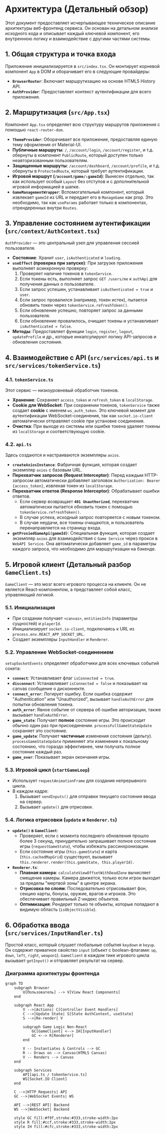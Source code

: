 # Архитектура (Детальный обзор)

Этот документ предоставляет исчерпывающее техническое описание архитектуры веб-фронтенд сервиса. Он основан на детальном анализе исходного кода и описывает каждый ключевой компонент, его внутреннюю логику и взаимодействие с другими частями системы.

## 1. Общая структура и точка входа

Приложение инициализируется в `src/index.tsx`. Он монтирует корневой компонент `App` в DOM и оборачивает его в следующие провайдеры:

*   **`BrowserRouter`**: Включает маршрутизацию на основе HTML5 History API.
*   **`AuthProvider`**: Предоставляет контекст аутентификации для всего приложения.

## 2. Маршрутизация (`src/App.tsx`)

Компонент `App.tsx` определяет всю структуру маршрутов приложения с помощью `react-router-dom`.

*   **`ThemeProvider`**: Оборачивает все приложение, предоставляя единую тему оформления от Material-UI.
*   **Публичные маршруты**: `/`, `/account/login`, `/account/register`, и т.д. обернуты в компонент `PublicRoute`, который доступен только неавторизованным пользователям.
*   **Защищенные маршруты**: `/account/dashboard`, `/account/profile`, и т.д. обернуты в `ProtectedRoute`, который требует аутентификации.
*   **Игровой маршрут (`/account/game/:gameId`)**: Вынесен отдельно, так как использует особый `Layout` без отступов и с дополнительной игровой информацией в шапке.
*   **`GameManagementWrapper`**: Вспомогательный компонент, который извлекает `gameId` из URL и передает его в `ManageGame` как prop. Это необходимо, так как `useParams` работает только в компонентах, отрендеренных внутри `Routes`.

## 3. Управление состоянием аутентификации (`src/context/AuthContext.tsx`)

`AuthProvider` — это центральный узел для управления сессией пользователя.

*   **Состояние**: Хранит `user`, `isAuthenticated` и `loading`.
*   **`useEffect` (проверка при запуске)**: При загрузке приложения выполняет асинхронную проверку:
    1.  Проверяет наличие токенов в `tokenService`.
    2.  Если токены есть, выполняет запрос `GET /users/me` к `authApi` для получения данных о пользователе.
    3.  Если запрос успешен, устанавливает `isAuthenticated = true` и `user`.
    4.  Если запрос провалился (например, токен истек), пытается обновить токен через `tokenService.refreshToken()`.
    5.  Если обновление успешно, повторяет запрос за данными пользователя.
    6.  Если обновление провалилось, очищает токены и устанавливает `isAuthenticated = false`.
*   **Методы**: Предоставляет функции `login`, `register`, `logout`, `updateProfile` и др., которые инкапсулируют логику API-запросов и обновления состояния.

## 4. Взаимодействие с API (`src/services/api.ts` и `src/services/tokenService.ts`)

### 4.1. `tokenService.ts`

Этот сервис — низкоуровневый обработчик токенов.

*   **Хранение**: Сохраняет `access_token` и `refresh_token` в `localStorage`.
*   **Cookie для WebSocket**: При сохранении токенов, `tokenService` также создает **cookie** с именем `ws_auth_token`. Это ключевой момент для аутентификации WebSocket-соединения, так как `socket.io-client` автоматически отправляет cookie при установке соединения.
*   **Очистка**: При выходе из системы или ошибке токена удаляет токены из `localStorage` и соответствующую cookie.

### 4.2. `api.ts`

Здесь создаются и настраиваются экземпляры `axios`.

*   **`createAxiosInstance`**: Фабричная функция, которая создает экземпляр `axios` с базовым URL.
*   **Перехватчик запросов (Request Interceptor)**: Перед каждым HTTP-запросом автоматически добавляет заголовок `Authorization: Bearer {access_token}`, извлекая токен из `localStorage`.
*   **Перехватчик ответов (Response Interceptor)**: Обрабатывает ошибки ответов.
    *   Если сервер возвращает **`401 Unauthorized`**, перехватчик автоматически пытается обновить токен с помощью `tokenService.refreshToken()`.
    *   В случае успеха, исходный запрос повторяется с новым токеном.
    *   В случае неудачи, все токены очищаются, и пользователь перенаправляется на страницу входа.
*   **`getProxiedGameApi(gameId)`**: Специальная функция, которая создает экземпляр `axios` для взаимодействия с `Game Service` через прокси в `WebAPI Service`. Она автоматически добавляет `game_id` в параметры каждого запроса, что необходимо для маршрутизации на бэкенде.

## 5. Игровой клиент (Детальный разбор `GameClient.ts`)

`GameClient` — это мозг всего игрового процесса на клиенте. Он не является React-компонентом, а представляет собой класс, управляющий логикой.

### 5.1. Инициализация

*   При создании получает `<canvas>`, `entitiesInfo` (параметры сущностей) и `playerId`.
*   Инициализирует `socket.io-client`, подключаясь к URL из `process.env.REACT_APP_SOCKET_URL`.
*   Создает экземпляры `InputHandler` и `Renderer`.

### 5.2. Управление WebSocket-соединением

`setupSocketEvents` определяет обработчики для всех ключевых событий сокета:

*   **`connect`**: Устанавливает флаг `isConnected = true`.
*   **`disconnect`**: Устанавливает `isConnected = false` и показывает на canvas сообщение о дисконнекте.
*   **`connect_error`**: Логирует ошибку. Если ошибка содержит "Authentication" или "Unauthorized", вызывает `handleAuthError` для попытки обновления токена.
*   **`auth_error`**: Явное событие от сервера об ошибке авторизации, также вызывает `handleAuthError`.
*   **`game_state`**: Получает **полное** состояние игры. Это происходит обычно один раз при присоединении. `processFullGameStateUpdate` сохраняет это состояние.
*   **`game_update`**: Получает **частичные** изменения состояния (дельту). `processGameStateUpdate` применяет эти изменения к локальному состоянию, что гораздо эффективнее, чем получать полное состояние каждый раз.
*   **`game_over`**: Показывает экран окончания игры.

### 5.3. Игровой цикл (`startGameLoop`)

*   Использует `requestAnimationFrame` для создания непрерывного цикла.
*   В каждом кадре:
    1.  Вызывает `sendInputs()` для отправки текущего состояния ввода на сервер.
    2.  Вызывает `update()` для отрисовки.

### 5.4. Логика отрисовки (`update` и `Renderer.ts`)

*   **`update()` в `GameClient`**: 
    *   Проверяет, если с момента последнего обновления прошло более 3 секунд, принудительно запрашивает полное состояние игры (`requestGameState`), чтобы избежать рассинхронизации.
    *   Если состояние игры (`this.gameState`) и карта (`this.cachedMapGrid`) существуют, вызывает `this.renderer.render(this.gameState, this.playerId)`.
*   **`Renderer.ts`**: 
    *   **Плавная камера**: `calculateViewOffsetWithDeadZone` вычисляет смещение камеры. Камера движется, только если игрок выходит за пределы "мертвой зоны" в центре экрана.
    *   **Отрисовка по слоям**: Последовательно отрисовывает фон, секцию карты, бонусы, оружие, врагов и игроков. Это обеспечивает правильный Z-индекс объектов.
    *   **Оптимизация**: Рендерит только те объекты, которые попадают в видимую область (`isObjectVisible`).

## 6. Обработка ввода (`src/services/InputHandler.ts`)

Простой класс, который слушает глобальные события `keydown` и `keyup`. Он содержит приватное свойство `input` (объект с boolean-флагами: `up`, `down`, `left`, `right`, `weapon1`). `GameClient` в каждом тике игрового цикла вызывает `getInput()` и отправляет результат на сервер.

### Диаграмма архитектуры фронтенда

```mermaid
graph TD
    subgraph Browser
        U[Пользователь] --> V[View React Components]
    end

    subgraph React App
        V -->|Actions| C[Controller Event Handlers]
        C -->|Update State| S[State AuthContext, useState]
        S -->|Re-render| V

        subgraph Game Logic Non-React
            GC[GameClient] <--> IH[InputHandler]
            GC <--> R[Renderer]
        end

        V -- Instantiates & Controls --> GC
        R -- Draws on --> Canvas(HTML5 Canvas)
        V -- Renders --> Canvas
    end

    subgraph Services
        API[api.ts / tokenService.ts]
        WS[Socket.IO Client]
    end

    C -->|HTTP Requests| API
    GC -->|WebSocket Events| WS

    API -->|REST API| Backend
    WS -->|WebSocket| Backend

    style GC fill:#f9f,stroke:#333,stroke-width:2px
    style R fill:#ccf,stroke:#333,stroke-width:2px
    style IH fill:#cfc,stroke:#333,stroke-width:2px
```
